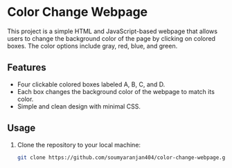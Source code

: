 # Color Change Webpage

This project is a simple HTML and JavaScript-based webpage that allows users to change the background color of the page by clicking on colored boxes. The color options include gray, red, blue, and green.

## Features

- Four clickable colored boxes labeled A, B, C, and D.
- Each box changes the background color of the webpage to match its color.
- Simple and clean design with minimal CSS.

## Usage

1. Clone the repository to your local machine:
   ```bash
   git clone https://github.com/soumyaranjan404/color-change-webpage.git
